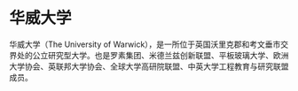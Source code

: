 # 华威大学

华威大学（The University of Warwick），是一所位于英国沃里克郡和考文垂市交界处的公立研究型大学。也是罗素集团、米德兰兹创新联盟、平板玻璃大学、欧洲大学协会、英联邦大学协会、全球大学高研院联盟、中英大学工程教育与研究联盟成员。